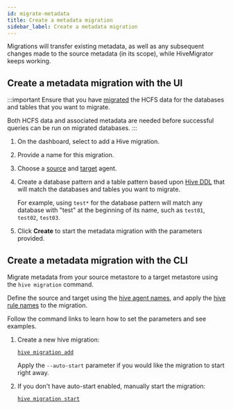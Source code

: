 ```yaml
---
id: migrate-metadata
title: Create a metadata migration
sidebar_label: Create a metadata migration
---
```


Migrations will transfer existing metadata, as well as any subsequent changes made to the source metadata (in its scope), while HiveMigrator keeps working.

## Create a metadata migration with the UI

:::important
Ensure that you have [migrated](#migrate-data) the HCFS data for the databases and tables that you want to migrate.

Both HCFS data and associated metadata are needed before successful queries can be run on migrated databases.
:::

1. On the dashboard, select to add a Hive migration.

2. Provide a name for this migration.

3. Choose a [source](./connect-metastores.md#add-source-agent) and [target](./connect-metastores.md#add-target-agents) agent.

4. Create a database pattern and a table pattern based upon [Hive DDL](https://cwiki.apache.org/confluence/display/Hive/LanguageManual+DDL#LanguageManualDDL-Show) that will match the databases and tables you want to migrate.

   For example, using `test*` for the database pattern will match any database with "test" at the beginning of its name, such as `test01`, `test02`, `test03`.

5. Click **Create** to start the metadata migration with the parameters provided.

## Create a metadata migration with the CLI

Migrate metadata from your source metastore to a target metastore using the `hive migration` command.

Define the source and target using the [hive agent names](./connect-metastores.md#add-hive-agents), and apply the [hive rule names](./define-metadata-rules.md#add-hive-rules) to the migration.

Follow the command links to learn how to set the parameters and see examples.

1. Create a new hive migration:

   [`hive migration add`](./command-reference.md#hive-migration-add)

   Apply the `--auto-start` parameter if you would like the migration to start right away.

1. If you don't have auto-start enabled, manually start the migration:

   [`hive migration start`](./command-reference.md#hive-migration-start)
